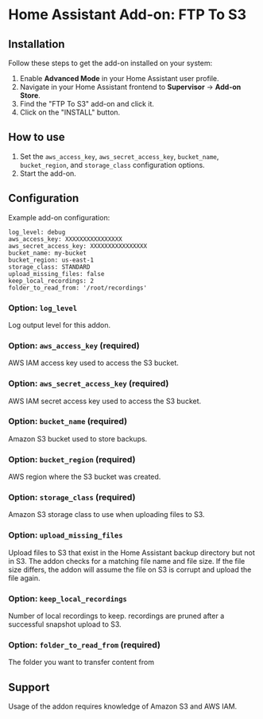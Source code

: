 # Home Assistant Add-on: FTP To S3

## Installation

Follow these steps to get the add-on installed on your system:

1. Enable **Advanced Mode** in your Home Assistant user profile.
2. Navigate in your Home Assistant frontend to **Supervisor** -> **Add-on Store**.
3. Find the "FTP To S3" add-on and click it.
4. Click on the "INSTALL" button.

## How to use

1. Set the `aws_access_key`, `aws_secret_access_key`, `bucket_name`, `bucket_region`, and `storage_class` configuration options.
2. Start the add-on.

## Configuration

Example add-on configuration:

```
log_level: debug
aws_access_key: XXXXXXXXXXXXXXXX
aws_secret_access_key: XXXXXXXXXXXXXXXX
bucket_name: my-bucket
bucket_region: us-east-1
storage_class: STANDARD
upload_missing_files: false
keep_local_recordings: 2
folder_to_read_from: '/root/recordings'
```

### Option: `log_level`
Log output level for this addon.

### Option: `aws_access_key` (required)
AWS IAM access key used to access the S3 bucket.

### Option: `aws_secret_access_key` (required)
AWS IAM secret access key used to access the S3 bucket.

### Option: `bucket_name` (required)
Amazon S3 bucket used to store backups.

### Option: `bucket_region` (required)
AWS region where the S3 bucket was created.

### Option: `storage_class` (required)
Amazon S3 storage class to use when uploading files to S3.

### Option: `upload_missing_files`
Upload files to S3 that exist in the Home Assistant backup directory but not in S3. The addon checks for a matching file name and file size. If the file size differs, the addon will assume the file on S3 is corrupt and upload the file again.

### Option: `keep_local_recordings`
Number of local recordings to keep. recordings are pruned after a successful snapshot upload to S3.

### Option: `folder_to_read_from` (required)
The folder you want to transfer content from

## Support

Usage of the addon requires knowledge of Amazon S3 and AWS IAM.